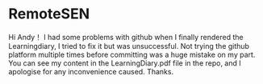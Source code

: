 # RemoteSEN

Hi Andy！ I had some problems with github when I finally rendered the Learningdiary, I tried to fix it but was unsuccessful. Not trying the github platform multiple times before committing was a huge mistake on my part. You can see my content in the LearningDiary.pdf file in the repo, and I apologise for any inconvenience caused. Thanks.
